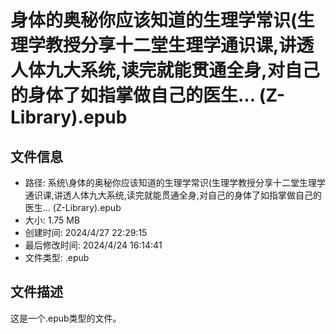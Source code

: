 ﻿# 身体的奥秘你应该知道的生理学常识(生理学教授分享十二堂生理学通识课,讲透人体九大系统,读完就能贯通全身,对自己的身体了如指掌做自己的医生... (Z-Library).epub

## 文件信息
- 路径: 系统\身体的奥秘你应该知道的生理学常识(生理学教授分享十二堂生理学通识课,讲透人体九大系统,读完就能贯通全身,对自己的身体了如指掌做自己的医生... (Z-Library).epub
- 大小: 1.75 MB
- 创建时间: 2024/4/27 22:29:15
- 最后修改时间: 2024/4/24 16:14:41
- 文件类型: .epub

## 文件描述
这是一个.epub类型的文件。

